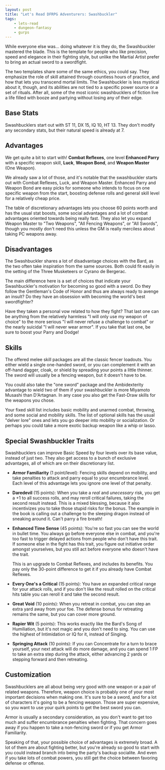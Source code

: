 ```yaml
---
layout: post
title: "Let's Read DFRPG Adventurers: Swashbuckler"
tags:
    - lets-read
    - dungeon-fantasy
    - gurps
---
```


While everyone else was... doing whatever it is they do, the Swashbuckler
mastered the blade. This is the template for people who like precision, speed
and elegance in their fighting style, but unlike the Martial Artist prefer to
bring an actual sword to a swordfight.

The two templates share some of the same ethics, you could say. They emphasize
the role of skill attained through countless hours of practice, and how that
lets you transcend mortal limits. The Swashbuckler is less mystical about it,
though, and its abilities are not tied to a specific power source or a set of
rituals. After all, some of the most iconic swashbucklers of fiction live a life
filled with booze and partying without losing any of their edge.

## Base Stats

Swashbucklers start out with ST 11, DX 15, IQ 10, HT 13. They don't modify any
secondary stats, but their natural speed is already at 7.

## Advantages

We get quite a bit to start with! **Combat Reflexes**, one level **Enhanced
Parry** with a specific weapon skill, **Luck**, **Weapon Bond**, and **Weapon
Master** (One Weapon).

We already saw a lot of those, and it's notable that the swashbuckler starts out
with Combat Reflexes, Luck, and Weapon Master. Enhanced Parry and Weapon Bond
are easy picks for someone who intends to focus on one specific weapon from the
start, boosting defense rolls and general skill level for a relatively cheap
price.

The table of discretionary advantages lets you choose 60 points worth and has
the usual stat boosts, some social advantages and a lot of combat advantages
oriented towards being really fast. They also let you expand Weapon Master to
"Two Weapons", "All Fencing Weapons", or "All Swords", though you mostly don't
need this unless the GM is really merciless about taking PC weapons away.

## Disadvantages

The Swashbuckler shares a lot of disadvantage choices with the Bard, as the two
often take inspiration from the same sources. Both could fit easily in the
setting of the Three Musketeers or Cyrano de Bergerac.

The main difference here is a set of choices that indicate your Swashbuckler's
motivation for becoming so good with a sword. Do they follow the Gentleman's
Code of Honor and thus are always ready to avenge an insult? Do they have an
obsession with becoming the world's best swordfighter?

Have they taken a personal vow related to how they fight? That last one can be
anything from the relatively harmless "I will only use my weapon of choice" to
the more serious "I will never refuse a challenge to combat" or the nearly
suicidal "I will never wear armor". If you take that last one, be sure to boost
your Parry and Dodge!

## Skills

The offered melee skill packages are all the classic fencer loadouts. You either
wield a single one-handed sword, or you can complement it with an off-hand
dagger, cloak, or shield by spreading your points a little thinner. The sword
will usually be a fencing weapon, but it doesn't have to be.

You could also take the "one sword" package and the Ambidexterity advantage to
wield two of them if your swashbuckler is more Miyamoto Musashi than
D'Artagnan. In any case you also get the Fast-Draw skills for the weapons you
chose.

Your fixed skill list includes basic mobility and unarmed combat, throwing, and
some social and mobility skills. The list of optional skills has the usual
"delver lore" ones and lets you go deeper into mobility or socialization. Or
perhaps you could take a more exotic backup weapon like a whip or lasso.

## Special Swashbuckler Traits

Swashbucklers can improve Basic Speed by four levels over its base value,
instead of just two. They also get access to a bunch of exclusive advantages,
all of which are on their discretionary list.

- **Armor Familiarity** (1 point/level): Fencing skills depend on mobility, and
  take penalties to attack and parry equal to your encumbrance level. Each level
  of this advantage lets you ignore one level of that penalty.

- **Daredevil** (15 points): When you take a _real_ and _unecessary_ risk, you
  get a +1 to all success rolls, and may reroll critical failures, taking the
  second result instead. This is a mixed blessing, because it also incentivizes
  you to take those stupid risks for the bonus. The example in the book is
  calling out a challenge to the sleeping dragon instead of sneaking around
  it. Can't parry a fire breath!

- **Enhanced Time Sense** (45 points): You're so fast you can see the world in
  bullet time. You always go before everyone else in combat, and you're too fast
  to trigger delayed actions from people who don't have this trait. If someone
  else in the fight has this trait, you figure out initiative order amongst
  yourselves, but you still act before everyone who doesn't have the trait.

  This is an upgrade to Combat Reflexes, and includes its benefits. You pay only
  the 30-point difference to get it if you already have Combat Reflexes.

- **Every One's a Critical** (15 points): You have an expanded critical range
  for your attack rolls, and if you don't like the result rolled on the critical
  hits table you can reroll it and take the second result.

- **Great Void** (10 points): When you retreat in combat, you can step an extra
  yard away from your foe. The defense bonus for retreating remains the same,
  but you can cover more ground.

- **Rapier Wit** (5 points): This works exactly like the Bard's Song of
  Humiliation, but it's not magic and you don't need to sing. You can use the
  highest of Intimidation or IQ for it, instead of Singing.

- **Springing Attack** (10 points): If you can Concentrate for a turn to brace
  yourself, your next attack will do more damage, and you can spend 1 FP to take
  an extra step during the attack, either advancing 2 yards or stepping forward
  and then retreating.

## Customization

Swashbucklers are all about being very good with one weapon or a pair of related
weapons. Therefore, weapon choice is probably one of your most important
decisions when making one. It's sure to be a sword, and for a lot of characters
it's going to be a fencing weapon. Those are super expensive, so you want to use
your quirk points to get the best sword you can.

Armor is usually a secondary consideration, as you don't want to get too much
and suffer encumbrance penalties when fighting. That concern goes away if you
happen to take a non-fencing sword or if you get Armor Familiarity.

Speaking of that, your possible choice of advantages is extremely broad. A lot
of them are about fighting better, but you're already so good to start with you
could instead branch into being the party's backup socialite. And even if you
take lots of combat powers, you still get the choice between favoring defense or
offense.
